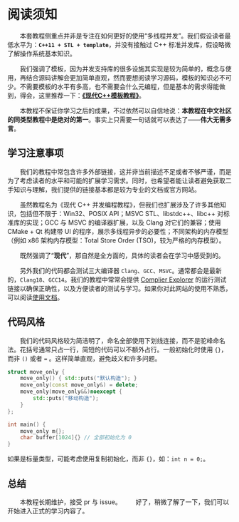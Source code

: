 # 阅读须知

&emsp;&emsp;本套教程侧重点并非是专注在如何更好的使用“多线程并发”。我们假设读者最低水平为：**`C++11 + STL + template`**，并没有接触过 C++ 标准并发库，假设略微了解操作系统基本知识。

&emsp;&emsp;我们强调了模板，因为并发支持库的很多设施其实现是较为简单的，概念与使用，再结合源码讲解会更加简单直观，然而要想阅读学习源码，模板的知识必不可少。不需要模板的水平有多高，也不需要会什么元编程，但是基本的需求得能做到，得会，这里推荐一下：[**《现代C++模板教程》**](https://github.com/Mq-b/Modern-Cpp-templates-tutorial)。

&emsp;&emsp;本教程不保证你学习之后的成果，不过依然可以自信地说：**本教程在中文社区的同类型教程中是绝对的第一**。事实上只需要一句话就可以表达了——**伟大无需多言**。

## 学习注意事项

&emsp;&emsp;我们的教程中常包含许多外部链接，这并非当前描述不足或者不够严谨，而是为了考虑读者的水平和可能的扩展学习需求。同时，也希望者能让读者避免获取二手知识与理解，我们提供的链接基本都是较为专业的文档或官方网站。

&emsp;&emsp;虽然教程名为《现代 C++ 并发编程教程》，但我们也扩展涉及了许多其他知识，包括但不限于：Win32、POSIX API；MSVC STL、libstdc++、libc++ 对标准库的实现；GCC 与 MSVC 的编译器扩展，以及 Clang 对它们的兼容；使用 CMake + Qt 构建带 UI 的程序，展示多线程异步的必要性；不同架构的内存模型（例如 x86 架构内存模型：Total Store Order (TSO)，较为严格的内存模型）。

&emsp;&emsp;既然强调了“**现代**”，那自然是全方面的，具体的读者会在学习中感受到的。

&emsp;&emsp;另外我们的代码都会测试三大编译器 `Clang`、`GCC`、`MSVC`。通常都会是最新的，`Clang18`、`GCC14`。我们的教程中常常会提供 [Complier Explorer](https://godbolt.org/) 的运行测试链接以确保正确性，以及方便读者的测试与学习。如果你对此网站的使用不熟悉，可以阅读[使用文档](https://mq-b.github.io/Loser-HomeWork/src/%E5%8D%A2%E7%91%9F%E6%97%A5%E7%BB%8F/godbolt%E4%BD%BF%E7%94%A8%E6%96%87%E6%A1%A3)。

## 代码风格

&emsp;&emsp;我们的代码风格较为简洁明了，命名全部使用下划线连接，而不是驼峰命名法。花括号通常只占一行，简短的代码可以不额外占行。一般初始化时使用 `{}`，而非 `()` 或者 `=` 。这样简单直观，避免歧义和许多问题。

```cpp
struct move_only {
    move_only() { std::puts("默认构造"); }
    move_only(const move_only&) = delete;
    move_only(move_only&&)noexcept {
        std::puts("移动构造");
    }
};

int main() {
    move_only m{};
    char buffer[1024]{} // 全部初始化为 0
}
```

如果是标量类型，可能考虑使用复制初始化，而非 `{}`，如：`int n = 0;`。

## 总结

&emsp;&emsp;本教程长期维护，接受 pr 与 issue。
&emsp;&emsp;好了，稍微了解了一下，我们可以开始进入正式的学习内容了。
